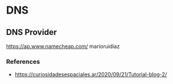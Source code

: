 # DNS


## DNS Provider
https://ap.www.namecheap.com/
marioruidiaz

### References
 - https://curiosidadesespaciales.ar/2020/09/21/Tutorial-blog-2/